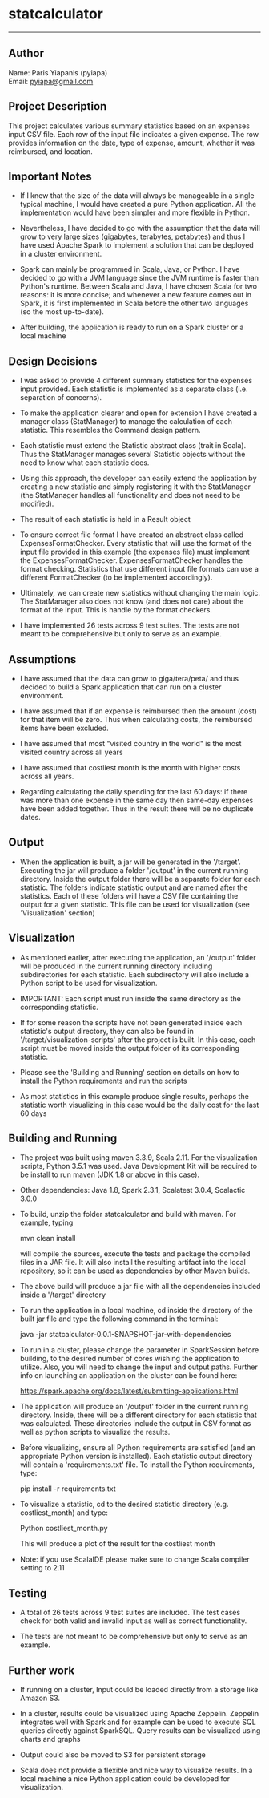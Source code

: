 # statcalculator #
- - - -

## Author ##

Name:  Paris Yiapanis (pyiapa)  
Email: pyiapa@gmail.com


## Project Description ##

This project calculates various summary statistics based on an expenses input CSV file.
Each row of the input file indicates a given expense. The row provides information on the date, 
type of expense, amount, whether it was reimbursed, and location.


## Important Notes ##

* If I knew that the size of the data will always be manageable in a single typical machine,
I would have created a pure Python application. All the implementation would have been simpler
and more flexible in Python.

* Nevertheless, I have decided to go with the assumption that the data will grow to very large 
sizes (gigabytes, terabytes, petabytes) and thus I have used Apache Spark to implement a solution
that can be deployed in a cluster environment.

* Spark can mainly be programmed in Scala, Java, or Python. I have decided to go with a JVM language
since the JVM runtime is faster than Python's runtime. Between Scala and Java, I have chosen Scala
for two reasons: it is more concise; and  whenever a new feature comes out in Spark,
it is first implemented in Scala before the other two languages (so the most up-to-date).

* After building, the application is ready to run on a Spark cluster or a local machine

## Design Decisions ##

* I was asked to provide 4 different summary statistics for the expenses input provided.
Each statistic is implemented as a separate class (i.e. separation of concerns).

* To make the application clearer and open for extension I have created a 
manager class (StatManager) to manage the calculation of each statistic. This resembles 
the Command design pattern.

* Each statistic must extend the Statistic abstract class (trait in Scala). 
Thus the StatManager manages several Statistic objects without the need to know what each statistic does.

* Using this approach, the developer can easily extend the application by creating a new statistic 
and simply registering it with the StatManager (the StatManager handles all functionality and does not need to be modified).

* The result of each statistic is held in a Result object

* To ensure correct file format I have created an abstract class called ExpensesFormatChecker. Every
statistic that will use the format of the input file provided in this example (the expenses file) must
implement the ExpensesFormatChecker. ExpensesFormatChecker handles the format checking. Statistics
that use different input file formats can use a different FormatChecker (to be implemented accordingly).

* Ultimately, we can create new statistics without changing the main logic. The StatManager also does
not know (and does not care) about the format of the input. This is handle by the format checkers.

* I have implemented 26 tests across 9 test suites. The tests are not meant to be comprehensive 
but only to serve as an example.

## Assumptions ##
 
 * I have assumed that the data can grow to giga/tera/peta/ and thus decided to build a Spark application
 that can run on a cluster environment. 
 
 * I have assumed that if an expense is reimbursed then the amount (cost) for that item will be zero.
 Thus when calculating costs, the reimbursed items have been excluded.
 
 * I have assumed that most "visited country in the world" is the most visited country across all years
 
 * I have assumed that costliest month is the month with higher costs across all years.
 
 * Regarding calculating the daily spending for the last 60 days: if there was more than one expense in the same
 day then same-day expenses have been added together. Thus in the result there will be no duplicate dates.
 
## Output ##
 
 * When the application is built, a jar will be generated in the '/target'. Executing the jar will produce a folder '/output'
 in the current running directory. Inside the output folder there will be a separate folder for each 
 statistic. The folders indicate statistic output and are named after the statistics. Each of these folders will have 
 a CSV file containing the output for a given statistic. This file can be used for visualization (see 'Visualization' section)
 
## Visualization ##
 
 * As mentioned earlier, after executing the application, an '/output' folder will be produced in the
 current running directory including subdirectories for each statistic. Each subdirectory will also 
 include a Python script to be used for visualization. 
 
 * IMPORTANT: Each script must run inside the same directory
 as the corresponding statistic.
 
 * If for some reason the scripts have not been generated inside each statistic's output directory, they
 can also be found in '/target/visualization-scripts' after the project is built. In this case, each
 script must be moved inside the output folder of its corresponding statistic.
 
 * Please see the 'Building and Running' section on details on how to install the Python requirements and 
 run the scripts
 
 * As most statistics in this example produce single results, perhaps the statistic worth visualizing in
 this case would be the daily cost for the last 60 days
 
## Building and Running ##
 
* The project was built using maven 3.3.9, Scala 2.11.
For the visualization scripts, Python 3.5.1 was used. Java Development Kit will be 
required to be install to run maven (JDK 1.8 or above in this case).

* Other dependencies: Java 1.8, Spark 2.3.1, Scalatest 3.0.4, Scalactic 3.0.0

* To build, unzip the folder statcalculator and build with maven. For example, typing

  mvn clean install

  will compile the sources, execute the tests and package the compiled files in a JAR file. 
  It will also install the resulting artifact into the local repository, so it can be used 
  as dependencies by other Maven builds.

* The above build will produce a jar file with all the dependencies included inside a '/target' directory

* To run the application in a local machine, cd inside the directory of the built jar file and type the
following command in the terminal:

  java -jar statcalculator-0.0.1-SNAPSHOT-jar-with-dependencies

* To run in a cluster, please change the parameter in SparkSession before building,
to the desired number of cores wishing the application to utilize. Also, you will need to
change the input and output paths. Further info on launching an application on the cluster can be found here:

  https://spark.apache.org/docs/latest/submitting-applications.html

* The application will produce an '/output' folder in the current running directory. Inside, there will
be a different directory for each statistic that was calculated. These directories include the output 
in CSV format as well as python scripts to visualize the results.

* Before visualizing, ensure all Python requirements are satisfied (and an appropriate Python version
is installed). Each statistic output directory will contain a 'requirements.txt' file.
To install the Python requirements, type:

  pip install -r requirements.txt

* To visualize a statistic, cd to the desired statistic directory (e.g. costliest_month) and type:

  Python costliest_month.py

  This will produce a plot of the result for the costliest month

* Note: if you use ScalaIDE please make sure to change Scala compiler setting to 2.11

## Testing ##
 
* A total of 26 tests across 9 test suites are included. The test cases check for both valid and invalid input
  as well as correct functionality.
  
* The tests are not meant to be comprehensive but only to serve as an example. 

## Further work ##

* If running on a cluster, Input could be loaded directly from a storage like Amazon S3.

* In a cluster, results could be visualized using Apache Zeppelin. Zeppelin integrates well with Spark
and for example can be used to execute SQL queries directly against SparkSQL. Query results can be visualized
using charts and graphs

* Output could also be moved to S3 for persistent storage

* Scala does not provide a flexible and nice way to visualize results. In a local machine a nice
Python application could be developed for visualization.